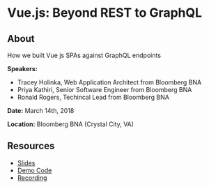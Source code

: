 # Vue.js: Beyond REST to GraphQL

## About

How we built Vue js SPAs against GraphQL endpoints

**Speakers:**

*   Tracey Holinka, Web Application Architect from Bloomberg BNA
*   Priya Kathiri, Senior Software Engineer from Bloomberg BNA
*   Ronald Rogers, Techincal Lead from Bloomberg BNA

**Date:** March 14th, 2018

**Location:** Bloomberg BNA (Crystal City, VA)

## Resources

*   [Slides](/slides.pdf)
*   [Demo Code](/src)
*   [Recording](https://www.youtube.com/watch?v=EpMIR6qKqIE)

